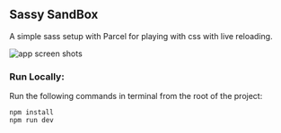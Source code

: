 
## Sassy SandBox  
A simple sass setup with Parcel for playing with css with live reloading.

![app screen shots](https://firebasestorage.googleapis.com/v0/b/images-aae96.appspot.com/o/sassy-sandbox.png?alt=media&token=079224cb-eef5-41d5-8b7f-ae4a37a3bdd9)


### Run Locally:
Run the following commands in terminal from the root of the project:
```
npm install
npm run dev
```
